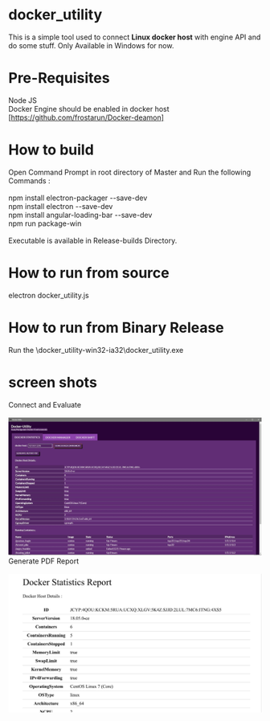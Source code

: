 # docker_utility
This is a simple tool used to connect <b>Linux docker host</b> with engine API and do some stuff. Only Available in Windows for now.

# Pre-Requisites 
Node JS<br>
Docker Engine should be enabled in docker host [https://github.com/frostarun/Docker-deamon]

# How to build
Open Command Prompt in root directory of Master and Run the following Commands :<br>
<br>
npm install electron-packager --save-dev<br>
npm install electron --save-dev<br>
npm install angular-loading-bar --save-dev<br>
npm run package-win<br>
<br>
Executable is available in Release-builds Directory.

# How to run from source
electron docker_utility.js<br>

# How to run from Binary Release
Run the \docker_utility-win32-ia32\docker_utility.exe

# screen shots
Connect and Evaluate<br><br>
![Alt text](/ScreenShots/screen2.JPG?raw=true "Connect") <br>
Generate PDF Report<br><br>
![Alt text](/ScreenShots/screen3.JPG?raw=true "Connect") <br>
